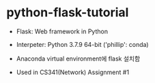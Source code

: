 # python-flask-tutorial

* Flask: Web framework in Python

* Interpeter: Python 3.7.9 64-bit ('phillip': conda)

* Anaconda virtual environment에 flask 설치함

* Used in CS341(Network) Assignment #1
